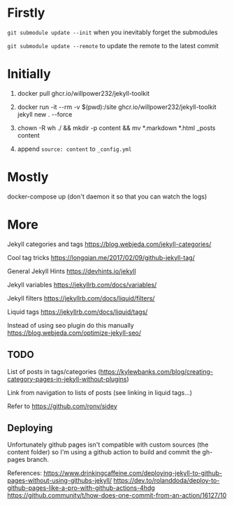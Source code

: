 # Firstly

`git submodule update --init` when you inevitably forget the submodules

`git submodule update --remote` to update the remote to the latest commit

# Initially

1. docker pull ghcr.io/willpower232/jekyll-toolkit

2. docker run -it --rm -v $(pwd):/site ghcr.io/willpower232/jekyll-toolkit jekyll new . --force

3. chown -R wh ./ && mkdir -p content && mv *.markdown *.html _posts content

4. append `source: content` to `_config.yml`

# Mostly

docker-compose up (don't daemon it so that you can watch the logs)

# More

Jekyll categories and tags https://blog.webjeda.com/jekyll-categories/

Cool tag tricks https://longqian.me/2017/02/09/github-jekyll-tag/

General Jekyll Hints https://devhints.io/jekyll

Jekyll variables https://jekyllrb.com/docs/variables/

Jekyll filters https://jekyllrb.com/docs/liquid/filters/

Liquid tags https://jekyllrb.com/docs/liquid/tags/

Instead of using seo plugin do this manually https://blog.webjeda.com/optimize-jekyll-seo/

## TODO

List of posts in tags/categories (https://kylewbanks.com/blog/creating-category-pages-in-jekyll-without-plugins)

Link from navigation to lists of posts (see linking in liquid tags...)

Refer to https://github.com/ronv/sidey

## Deploying

Unfortunately github pages isn't compatible with custom sources (the content folder) so I'm using a github action to build and commit the gh-pages branch.

References:
https://www.drinkingcaffeine.com/deploying-jekyll-to-github-pages-without-using-githubs-jekyll/
https://dev.to/rolanddoda/deploy-to-github-pages-like-a-pro-with-github-actions-4hdg
https://github.community/t/how-does-one-commit-from-an-action/16127/10
